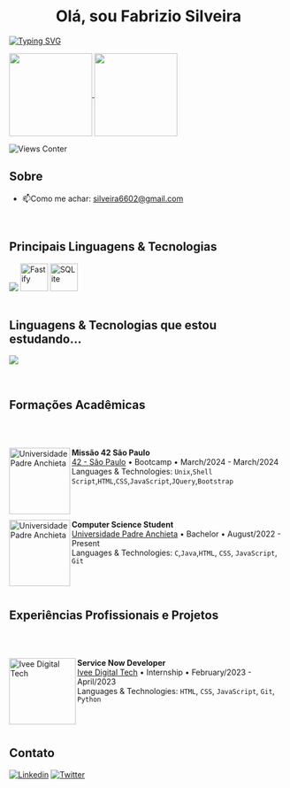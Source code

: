 <h1 align="center"> Olá, sou Fabrizio Silveira </h1>

[![Typing SVG](https://readme-typing-svg.demolab.com?font=Fira+Code&weight=400&size=22&pause=1000&center=true&vCenter=true&random=false&width=1000&lines=Software+Engineer;Always+Seeking+Knowledge)](https://git.io/typing-svg)

<a href="https://github.com/Fabriziosilveira/github-readme-stats">
  <img height=150 align="center" src="https://github-readme-stats.vercel.app/api?username=Fabriziosilveira&theme=transparent&show_icons=true" />
</a>
<a href="https://github.com/Fabriziosilveira/convoychat">
  <img height=150 align="center" src="https://github-readme-stats.vercel.app/api/top-langs?username=Fabriziosilveira&layout=compact&langs_count=8&card_width=320&show_icons=true&theme=transparent" />
</a>

<br>

![Views Conter](https://komarev.com/ghpvc/?username=Fabriziosilveira&color=green&abbreviated=true&style=for-the-badge&color=blue)

<h2> Sobre </h2>

- 📫Como me achar: [silveira6602@gmail.com](mailto:silveira6602)

<br>

<h2> Principais Linguagens & Tecnologias </h2>

<div >
  <img src="https://skillicons.dev/icons?i=html,css,git,js,ts,nodejs,c,python" />
	<img width="50" src="https://user-images.githubusercontent.com/46967826/235814699-7bf7e5ce-19d1-469b-9efe-fe89412349d8.png" alt="Fastify" title="Fastify"/>
	<img width="50" src="https://github.com/marwin1991/profile-technology-icons/assets/136815194/82df4543-236b-4e45-9604-5434e3faab17" alt="SQLite" title="SQLite"/>
</div>

<br>

<h2> Linguagens & Tecnologias que estou estudando... </h2>
<p>
    <img src="https://skillicons.dev/icons?i=express,nestjs,mysql,mongodb,jest" />
</p>

<br>

<h2> Formações Acadêmicas </h2>
<br>
<br>

[<img align="left" height="120px" width="110px" alt="Universidade Padre Anchieta" src="https://github.com/Fabriziosilveira/Fabriziosilveira/assets/146368391/2ce46e25-732f-4096-a096-d02db98d8fe4"/>](https://anchieta.br/)

****Missão 42 São Paulo**** \
[42 - São Paulo](https://www.42sp.org.br/) • Bootcamp • March/2024 - March/2024\
Languages & Technologies: `Unix`,`Shell Script`,`HTML`,`CSS`,`JavaScript`,`JQuery`,`Bootstrap`

<br>
<br>

[<img align="left" height="120px" width="110px" alt="Universidade Padre Anchieta" src="https://anchieta.br/wp-content/webp-express/webp-images/uploads/2023/05/logo-ancheta-80-anos.png.webp"/>](https://anchieta.br/)

****Computer Science Student**** \
[Universidade Padre Anchieta](https://anchieta.br/) • Bachelor • August/2022 - Present\
Languages & Technologies: `C`,`Java`,`HTML`, `CSS`, `JavaScript`, `Git`

<br>
<br>


<h2> Experiências Profissionais e Projetos </h2>
<br>
<br>


[<img align="left" height="120px" width="120px" alt="Ivee Digital Tech" src="https://github.com/Fabriziosilveira/Fabriziosilveira/assets/146368391/36f08c4c-5f3c-4025-84b9-65607c10d990"/>](https://ivee.tech/)

****Service Now Developer**** \
[Ivee Digital Tech](https://ivee.tech/) • Internship • February/2023 - April/2023 \
Languages & Technologies: `HTML`, `CSS`, `JavaScript`, `Git`, `Python` 

<br>
<br>

<h2> Contato </h2>

[![Linkedin](https://skillicons.dev/icons?i=linkedin&perline=1)](https://www.linkedin.com/in/fabrizio-cagnoni-silveira-323505270)
[![Twitter](https://skillicons.dev/icons?i=twitter&perline=1)](https://twitter.com/SilveiraDev_)

